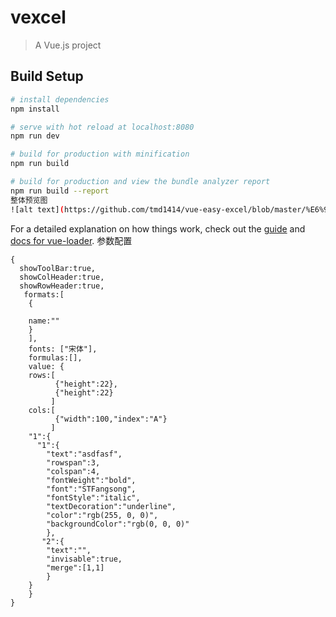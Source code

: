 # vexcel

> A Vue.js project

## Build Setup

``` bash
# install dependencies
npm install

# serve with hot reload at localhost:8080
npm run dev

# build for production with minification
npm run build

# build for production and view the bundle analyzer report
npm run build --report
整体预览图
![alt text](https://github.com/tmd1414/vue-easy-excel/blob/master/%E6%95%B4%E4%BD%93%E9%A2%84%E8%A7%88%E5%9B%BE.jpg)

```

For a detailed explanation on how things work, check out the [guide](http://vuejs-templates.github.io/webpack/) and [docs for vue-loader](http://vuejs.github.io/vue-loader).
参数配置
```
{
  showToolBar:true,
  showColHeader:true,
  showRowHeader:true,
   formats:[
    {
    
    name:""
    }
    ],
    fonts: ["宋体"],
    formulas:[],
    value: {
    rows:[
          {"height":22},
          {"height":22}
         ]
    cols:[
          {"width":100,"index":"A"}
         ]
    "1":{
      "1":{
        "text":"asdfasf",
        "rowspan":3,
        "colspan":4,
        "fontWeight":"bold",
        "font":"STFangsong",
        "fontStyle":"italic",
        "textDecoration":"underline",
        "color":"rgb(255, 0, 0)",
        "backgroundColor":"rgb(0, 0, 0)"
        },
       "2":{
        "text":"",
        "invisable":true,
        "merge":[1,1]
        }
    }
    }
}
```
